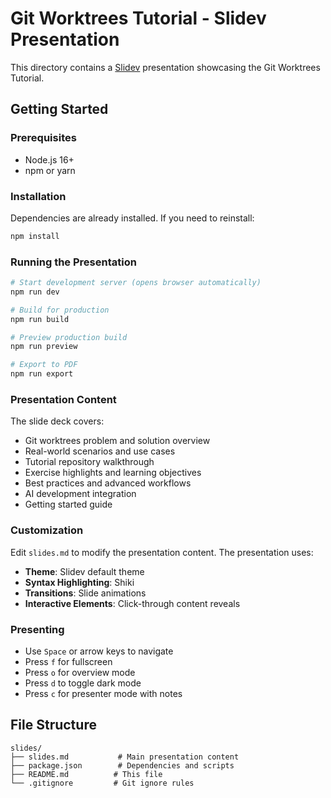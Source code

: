 # Git Worktrees Tutorial - Slidev Presentation

This directory contains a [Slidev](https://sli.dev/) presentation showcasing the Git Worktrees Tutorial.

## Getting Started

### Prerequisites
- Node.js 16+ 
- npm or yarn

### Installation
Dependencies are already installed. If you need to reinstall:

```bash
npm install
```

### Running the Presentation

```bash
# Start development server (opens browser automatically)
npm run dev

# Build for production
npm run build

# Preview production build
npm run preview

# Export to PDF
npm run export
```

### Presentation Content

The slide deck covers:
- Git worktrees problem and solution overview
- Real-world scenarios and use cases
- Tutorial repository walkthrough  
- Exercise highlights and learning objectives
- Best practices and advanced workflows
- AI development integration
- Getting started guide

### Customization

Edit `slides.md` to modify the presentation content. The presentation uses:
- **Theme**: Slidev default theme
- **Syntax Highlighting**: Shiki
- **Transitions**: Slide animations
- **Interactive Elements**: Click-through content reveals

### Presenting

- Use `Space` or arrow keys to navigate
- Press `f` for fullscreen
- Press `o` for overview mode
- Press `d` to toggle dark mode
- Press `c` for presenter mode with notes

## File Structure

```
slides/
├── slides.md           # Main presentation content
├── package.json        # Dependencies and scripts
├── README.md          # This file
└── .gitignore         # Git ignore rules
```